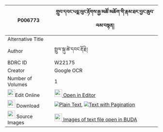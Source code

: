 |P006773|གྲུབ་དབང་པདྨ་ལུང་རྟོགས་རྒྱ་མཚོ་མཆོག་གི་རྣམ་ཐར་བྱང་ཆུབ་ལམ་བསྟན། 
| --- | --- 
|Alternative Title |
|Author| སྤྲུལ་སྐུ་ཚེ་དབང་རྡོ་རྗེ།
|BDRC ID | W22175
|Creator | Google OCR
|Number of Volumes| 1
|<img width="25" src="https://img.icons8.com/color/25/000000/edit-property.png">Edit Online| [<img width="25" src="https://avatars.githubusercontent.com/u/45091458?s=200&v=4"> Open in Editor](http://editor.openpecha.org/P006773)
|<img width="25" src="https://img.icons8.com/fluent/48/000000/download-2.png"/>  Download | [![](https://img.icons8.com/color/20/000000/txt.png)Plain Text](https://github.com/Openpecha/P006773/releases/download/v1/drub_wang_pema_lungtok_gyatso__plain_P006773.zip), [![](https://img.icons8.com/color/20/000000/txt.png)Text with Pagination](https://github.com/Openpecha/P006773/releases/download/v1/drub_wang_pema_lungtok_gyatso__pages_P006773.zip)
|<img width="25" src="https://img.icons8.com/plasticine/100/000000/pictures-folder.png"/>  Source Images | [<img width="25" src="https://library.bdrc.io/icons/BUDA-small.svg"> Images of text file open in BUDA](https://library.bdrc.io/show/bdr:W22175)